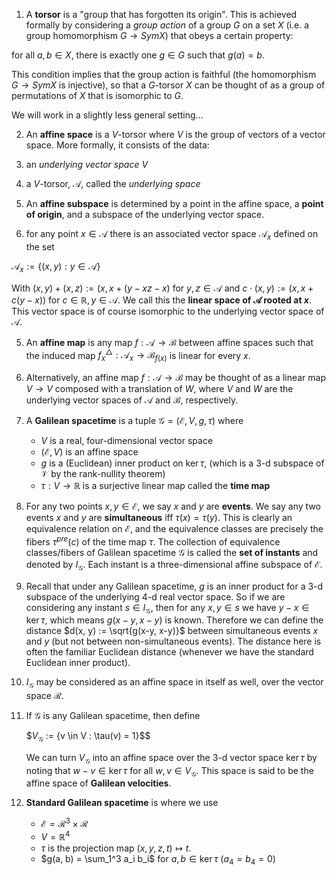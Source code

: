 1. A **torsor** is a "group that has forgotten its origin". This is achieved formally by considering a *group action* of a group $G$ on a set $X$ (i.e. a group homomorphism $G \to Sym X$) that obeys a certain property:

for all $a, b \in X$, there is exactly one $g \in G$ such that $g(a) = b$.

This condition implies that the group action is faithful (the homomorphism $G \to Sym X$ is injective), so that a $G$-torsor $X$ can be thought of as a group of permutations of $X$ that is isomorphic to $G$.

We will work in a slightly less general setting...

2. An **affine space** is a $V$-torsor where $V$ is the group of vectors of a vector space. More formally, it consists of the data:

 1. an *underlying vector space* $V$
 2. a $V$-torsor, $\mathcal{A}$, called the *underlying space*

3. An **affine subspace** is determined by a point in the affine space, a **point of origin**, and a subspace of the underlying vector space.

4. for any point $x \in \mathcal{A}$ there is an associated vector space $\mathcal{A}_x$ defined on the set 

$\mathcal{A}_x := \{(x, y) : y \in \mathcal{A} \}$

With $(x, y) + (x,z) := (x, x + (y-x  z-x)$ for $y, z \in \mathcal{A}$ and $c \cdot (x, y) := (x, x + c(y-x))$ for $c \in \mathbb{R}, y \in \mathcal{A}$. We call this the **linear space of $\mathcal{A}$ rooted at $x$**. This vector space is of course isomorphic to the underlying vector space of $\mathcal{A}$.

5. An **affine map** is any map $f: \mathcal{A} \to \mathcal{B}$ between affine spaces such that the induced map $f_x^{\triangle}: \mathcal{A}_x \to \mathcal{B}_{f(x)}$ is linear for every $x$.

6. Alternatively, an affine map $f: \mathcal{A} \to \mathcal{B}$ may be thought of as a linear map $V \to V$ composed with a translation of $W$, where $V$ and $W$ are the underlying vector spaces of $\mathcal{A}$ and $\mathcal{B}$, respectively.


7. A **Galilean spacetime** is a tuple $\mathcal{G} = (\mathcal{E}, V, g, \tau)$ where

     - $V$ is a real, four-dimensional vector space
     - $(\mathcal{E}, V)$ is an affine space
     - $g$ is a (Euclidean) inner product on $\ker \tau$, (which is a 3-d subspace of $\mathcal{V}$ by the rank-nullity theorem)
     - $\tau: V \to \mathbb{R}$ is a surjective linear map called the **time map**

8. For any two points $x, y \in \mathcal{E}$, we say $x$ and $y$ are **events**. We say any two events $x$ and $y$ are **simultaneous** iff $\tau(x) = \tau(y)$. This is clearly an equivalence relation on $\mathcal{E}$, and the equivalence classes are precisely the fibers $\tau^{pre}(c)$ of the time map $\tau$. The collection of equivalence classes/fibers of Galilean spacetime $\mathcal{G}$ is called the **set of instants** and denoted by $I_{\mathcal{G}}$. Each instant is a three-dimensional affine subspace of $\mathcal{E}$.

9. Recall that under any Galilean spacetime, $g$ is an inner product for a 3-d subspace of the underlying 4-d real vector space. So if we are considering any instant $s \in I_{\mathcal{G}}$, then for any $x, y \in s$ we have $y - x \in \ker \tau$, which means $g(x-y, x-y)$ is known. Therefore we can define the distance $d(x, y) := \sqrt{g(x-y, x-y)}$ between simultaneous events $x$ and $y$ (but not between non-simultaneous events). The distance here is often the familiar Euclidean distance (whenever we have the standard Euclidean inner product).


10. $I_{\mathcal{G}}$ may be considered as an affine space in itself as well, over the vector space $\mathcal{R}$.

11. If $\mathcal{G}$ is any Galilean spacetime, then define

    $$V_{\mathcal{G}}$ := \{v \in V : \tau(v) = 1\}$$

    We can turn $V_{\mathcal{G}}$ into an affine space over the 3-d vector space $\ker \tau$ by noting that $w - v \in \ker \tau$ for all $w, v \in V_{\mathcal{G}}$. This space is said to be the affine space of **Galilean velocities**.

12. **Standard Galilean spacetime** is where we use

     - $\mathcal{E} = \mathcal{R}^3 \times \mathcal{R}$
     - $V = \mathbb{R}^4$
     - $\tau$ is the projection map $(x,y,z,t) \mapsto t$.
     - $g(a, b) = \sum_1^3 a_i b_i$ for $a, b \in \ker \tau$ ($a_4 = b_4 = 0$)
